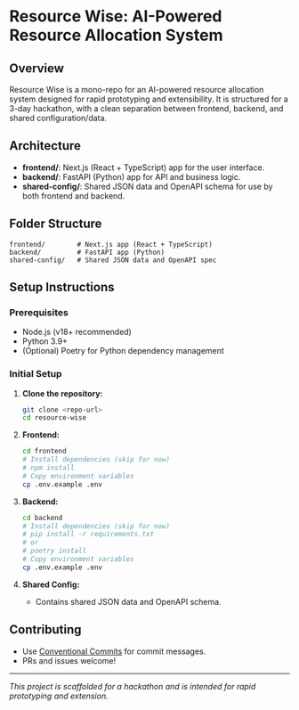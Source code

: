 # Resource Wise: AI-Powered Resource Allocation System

## Overview
Resource Wise is a mono-repo for an AI-powered resource allocation system designed for rapid prototyping and extensibility. It is structured for a 3-day hackathon, with a clean separation between frontend, backend, and shared configuration/data.

## Architecture

- **frontend/**: Next.js (React + TypeScript) app for the user interface.
- **backend/**: FastAPI (Python) app for API and business logic.
- **shared-config/**: Shared JSON data and OpenAPI schema for use by both frontend and backend.

## Folder Structure

```
frontend/        # Next.js app (React + TypeScript)
backend/         # FastAPI app (Python)
shared-config/   # Shared JSON data and OpenAPI spec
```

## Setup Instructions

### Prerequisites
- Node.js (v18+ recommended)
- Python 3.9+
- (Optional) Poetry for Python dependency management

### Initial Setup

1. **Clone the repository:**
   ```sh
   git clone <repo-url>
   cd resource-wise
   ```

2. **Frontend:**
   ```sh
   cd frontend
   # Install dependencies (skip for now)
   # npm install
   # Copy environment variables
   cp .env.example .env
   ```

3. **Backend:**
   ```sh
   cd backend
   # Install dependencies (skip for now)
   # pip install -r requirements.txt
   # or
   # poetry install
   # Copy environment variables
   cp .env.example .env
   ```

4. **Shared Config:**
   - Contains shared JSON data and OpenAPI schema.

## Contributing
- Use [Conventional Commits](https://www.conventionalcommits.org/) for commit messages.
- PRs and issues welcome!

---

*This project is scaffolded for a hackathon and is intended for rapid prototyping and extension.*
